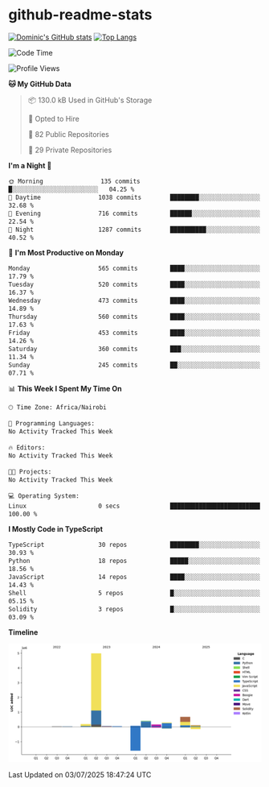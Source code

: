 # github-readme-stats
[![Dominic's GitHub stats](https://github-readme-stats.vercel.app/api?username=Domengo&show_icons=true)](https://github.com/anuraghazra/github-readme-stats)
[![Top Langs](https://github-readme-stats.vercel.app/api/top-langs/?username=Domengo&show_icons=true)](https://github.com/Domengo/github-readme-stats)

<!--START_SECTION:waka-->
![Code Time](http://img.shields.io/badge/Code%20Time-1%2C117%20hrs%2051%20mins-blue)

![Profile Views](http://img.shields.io/badge/Profile%20Views-1-blue)

**🐱 My GitHub Data** 

> 📦 130.0 kB Used in GitHub's Storage 
 > 
> 💼 Opted to Hire
 > 
> 📜 82 Public Repositories 
 > 
> 🔑 29 Private Repositories 
 > 
**I'm a Night 🦉** 

```text
🌞 Morning                135 commits         █░░░░░░░░░░░░░░░░░░░░░░░░   04.25 % 
🌆 Daytime                1038 commits        ████████░░░░░░░░░░░░░░░░░   32.68 % 
🌃 Evening                716 commits         ██████░░░░░░░░░░░░░░░░░░░   22.54 % 
🌙 Night                  1287 commits        ██████████░░░░░░░░░░░░░░░   40.52 % 
```
📅 **I'm Most Productive on Monday** 

```text
Monday                   565 commits         ████░░░░░░░░░░░░░░░░░░░░░   17.79 % 
Tuesday                  520 commits         ████░░░░░░░░░░░░░░░░░░░░░   16.37 % 
Wednesday                473 commits         ████░░░░░░░░░░░░░░░░░░░░░   14.89 % 
Thursday                 560 commits         ████░░░░░░░░░░░░░░░░░░░░░   17.63 % 
Friday                   453 commits         ████░░░░░░░░░░░░░░░░░░░░░   14.26 % 
Saturday                 360 commits         ███░░░░░░░░░░░░░░░░░░░░░░   11.34 % 
Sunday                   245 commits         ██░░░░░░░░░░░░░░░░░░░░░░░   07.71 % 
```


📊 **This Week I Spent My Time On** 

```text
🕑︎ Time Zone: Africa/Nairobi

💬 Programming Languages: 
No Activity Tracked This Week

🔥 Editors: 
No Activity Tracked This Week

🐱‍💻 Projects: 
No Activity Tracked This Week

💻 Operating System: 
Linux                    0 secs              █████████████████████████   100.00 % 
```

**I Mostly Code in TypeScript** 

```text
TypeScript               30 repos            ████████░░░░░░░░░░░░░░░░░   30.93 % 
Python                   18 repos            █████░░░░░░░░░░░░░░░░░░░░   18.56 % 
JavaScript               14 repos            ████░░░░░░░░░░░░░░░░░░░░░   14.43 % 
Shell                    5 repos             █░░░░░░░░░░░░░░░░░░░░░░░░   05.15 % 
Solidity                 3 repos             █░░░░░░░░░░░░░░░░░░░░░░░░   03.09 % 
```



**Timeline**

![Lines of Code chart](https://raw.githubusercontent.com/Domengo/Domengo/main/assets/bar_graph.png)


 Last Updated on 03/07/2025 18:47:24 UTC
<!--END_SECTION:waka-->


